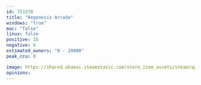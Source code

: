 ```yaml
---
id: 753370
title: "Regenesis Arcade"
windows: "true"
mac: "false"
linux: false
positive: 15
negative: 6
estimated_owners: "0 - 20000"
peak_ccu: 0

image: https://shared.akamai.steamstatic.com/store_item_assets/steam/apps/753370/header.jpg?t=1536931374
opinions:
---
```

